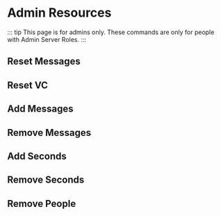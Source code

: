 # Admin Resources

::: tip
This page is for admins only. These commands are only for people with Admin Server Roles.
:::

## Reset Messages
    
## Reset VC

## Add Messages

## Remove Messages

## Add Seconds

## Remove Seconds

## Remove People